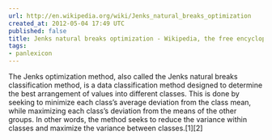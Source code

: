 ```yaml
---
url: http://en.wikipedia.org/wiki/Jenks_natural_breaks_optimization
created_at: 2012-05-04 17:49 UTC
published: false
title: Jenks natural breaks optimization - Wikipedia, the free encyclopedia
tags:
- panlexicon
---
```


The Jenks optimization method, also called the Jenks natural breaks classification method, is a data classification method designed to determine the best arrangement of values into different classes. This is done by seeking to minimize each class’s average deviation from the class mean, while maximizing each class’s deviation from the means of the other groups. In other words, the method seeks to reduce the variance within classes and maximize the variance between classes.[1][2]

